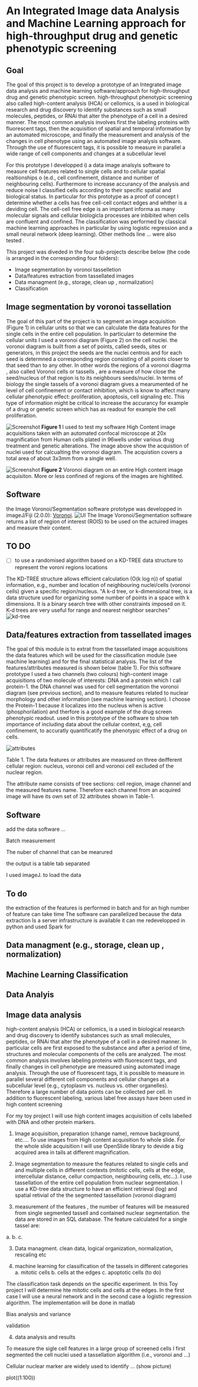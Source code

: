 # An Integrated Image data Analysis and Machine Learning approach for high-throughput drug and genetic phenotypic screening

## Goal
The goal of this project is to develop  a prototype of an  Integrated image data analysis and machine learning  software/approach for high-throughput drug and genetic phenotypic screen. high-throughput phenotypic screening also called  high-content analysis (HCA) or cellomics, is a used in biological research and drug discovery to identify substances such as small molecules, peptides, or RNAi that alter the phenotype of a cell in a desired manner. The most common analysis involves first the labeling proteins with fluorescent tags, then  the acquisition of spatial and temporal  information by an automated microscope, and finally the measurement and analysis of the changes in cell phenotype   using an automated image analysis software. Through the use of fluorescent tags, it is possible to measure in parallel a wide range of cell components and  changes at a subcellular level 

For this prototype I  developped i) a  data image analsyis software to measure cell features related to  single cells and to cellular spatial realtionships o (e.d., cell confinement, distance and number of neighbouring cells). Furthermore to increase accurancy of the analysis and reduce noise I classified cells according to their specific spatial and biological status. In particular for this prototype as a proof of concept I determine whether a cells has free cell-cell contact edges and whther is a deviding cell. The cell-cell free edge is an important informa as many molecular signals and cellular biologicla processes are inbibited when cells are confluent and confined. The classification was performed by classical machine learning approaches in particular by using logistic regression and a small neural network (deep learning). Other methods line ... were also tested .

This project was diveded in the four sub-projects describe below (the code is arranged in the corresponding four folders): 

- Image segmentation by voronoi tasselletion  
- Data/features extraction from  tassellated images
- Data managment (e.g., storage, clean up , normalization)
- Classification 


## Image segmentation by voronoi tassellation

The goal of this part of the project is to segment an image acquisition (Figure 1) in cellular units so that we can calculate the data features for the single cells in the entire cell population. In particularr to determine the cellular units I used a voronoi diagram (Figure 2) on the cell nuclei.  the voronoi diagram is built from a set of points, called seeds, sites or generators, in this project the seeds are the nuclei centrois and for each seed is determned  a corresponding region consisting of all points closer to that seed than to any other. In other words the  regions of a voronoi diagrma , also called Voronoi cells or tassells , are a measure of how close the seed/nucleus of that region is to its neighbours seeds/nuclei. In terms of biology the single tassels of a voronoi diagram gives a mearumented of he level of cell confinement or contact inhibition, which is know to affect many cellular phenotypic effect: proliferation, apoptosis, cell signaling etc. This type of information might be critical to increase the accurancy for example of a drug or genetic screen which has as readout for example the cell proliferation. 


![Screenshot](IMG/HCI_example2.png)
**Figure 1**
I used  to test my software High Content image acquisitions taken with an automated confocal microscope at 20x magnification from Human cells plated in 96wells under various drug treatment and genetic alterations. The image above show the acquistion of nuclei used for calcualting the voronoi diagram. The acquistion covers a total area of about 3x3mm from a single well. 


![Screenshot](/IMG/voronoi_5.png)
**Figure 2** Voronoi diagram on an entire High content image acquisiton. More or less confined of regions of the images are hightlited. 


## Software
the Image Voronoi/Segmentation software prototype was developped in imageJ/Fiji (2.0.0):
[Voronoi](./Voronoi).
![UI](./IMG/voronoi_imagej_UI.png)
The Image Voronoi/Segmentation software returns a list of region of interest (ROIS) to be used on the actuired images and measure their content. 

## TO DO
- [ ] to use a randomised algorithm based on a KD-TREE data structure to represent the voroni regions locations

The KD-TREE structure  allows efficient calculation (O(k log n)) of spatial information, e.g., number and location of neighbouring nuclei/cells (voronoi cells) given a specific region/nucleus. "A k-d tree, or k-dimensional tree, is a data structure used for organizing some number of points in a space with k dimensions. It is a binary search tree with other constraints imposed on it. K-d trees are very useful for range and nearest neighbor searches"
![kd-tree](/IMG/kd_tree.png)






## Data/features extraction from  tassellated images

The goal of this module is to extrat from the tassellated image acquisitions the data features which will be used for the classification module (see machine learning) and for the final statistical analysis. The list of the features/attributes measured is shown below (table 1). For this  software prototype I used a two channels (two colours) high-content image acquisitions of two molecule of interests: DNA and a protein which I call protein-1. the DNA channel was used for cell segmentation the voronoi diagram (see  previous section), and to measure features related to nuclear morphology and other information (see machine learning section). I choose the Protein-1 because it localizes into the nucleus when is  active (phosphorilation) and therfore is a good example of the drug screen phenotypic readout.  used in this prototype of the software to show teh importance of  including data about the cellular context, e,g, cell confinement, to accuratly  quantificatify the phenotypic effect of a drug on cells. 

![attributes](/IMG/ATTRIBUTE2.png)

Table 1. The data features or attributes are measured on three deifferent cellular region: nucleus, voronoi cell and voronoi cell excluded of the nuclear region. 

The  attribute name consists of tree sections: cell region, image channel and the measured features name. Therefore each channel from an acquired image will have its own set of 32 attributes shown in Table-1.

## Software

add the data software ...

Batch measurement

The nuber of channel that can be mearured

the output is a table tab separated

I used imageJ. to load the data 

## To do 

the extraction of the features is performed in batch and for an high number of feature can take time
The software can parallelized because the data extraction 
Is a server infrastructure is available it can me redevelopped in python and used Spark for 

## Data managment (e.g., storage, clean up , normalization)

## Machine Learning Classification

## Data Analyis


## Image data analysis

high-content analysis (HCA) or cellomics, is a used in biological research and drug discovery to identify substances such as small molecules, peptides, or RNAi that alter the phenotype of a cell in a desired manner. In particular cells are first exposed to  the substance  and after a period of time, structures and molecular components of the cells are analyzed. The most common analysis involves labeling proteins with fluorescent tags, and finally changes in cell phenotype are measured using automated image analysis. Through the use of fluorescent tags, it is possible to measure in parallel several different cell components and cellular changes at a subcellular level (e.g., cytoplasm vs. nucleus vs. other organelles). Therefore a large number of data points can be collected per cell. In addition to fluorescent labeling, various label free assays have been used in high content screening


For my toy project I will use high content images acquisition of cells labelled with DNA and other protein markers.  
1. Image acquisition, preparation (change name), remove background, etc.... To use images from High content acquisition fo whole slide.
   For the whole slide acquisition I will use OpenSlide library to devide a big acquired area in tails at different magnification.
   


2. Image segmentation to measure the features related to single cells and and multiple cells in different contexts (mitotic cells, cells at the edge, intercellular distance, cellur compaction, neighbouring cells, etc...). I use tassellation of the entire cell population from nuclear segmentation. I use a KD-tree data structure to have an efficient retrieval (log) and spatial retivial of the  the segmented tassellation (voronoi diagram)  

3. measurement of the features , the number of features will be measured from single segmented tassell and contained nuclear segmentation. the data are stored in an SQL database. The feature calculated for a single tassel are:

a. 
b.
c. 


3. Data managment.  clean data, logical organization,  normalization, rescaling  etc

4. machine learning for classification of the tassels in different categories
a. mitotic cells 
b. cells at the edges
c. apoptotic cells  (to do)

The classification task depends on the specific experiment. In this Toy project I will determine hte mitotic cells and cells at the edges. In the first case I will use a neural network and in the second case a logistic regression algorithm. 
The implementation will be done in matlab 

Bias analysis and variance 

validation

4. data analysis and results







To measure the sigle cell features in a large group of screened cells I first segmented the cell nuclei used a tassellation algorithm (i.e., voronoi and ...)

Cellular nuclear marker are widely used to identify ... (show picture)







plot((1:100))
